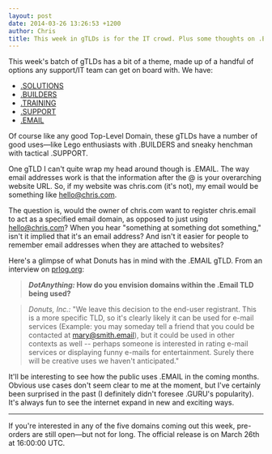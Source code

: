 ```yaml
---
layout: post
date: 2014-03-26 13:26:53 +1200
author: Chris
title: This week in gTLDs is for the IT crowd. Plus some thoughts on .EMAIL
---
```


<!-- excerpt -->

This week's batch of gTLDs has a bit of a theme, made up of a handful of options any support/IT team can get on board with. We have:

+ [.SOLUTIONS](https://iwantmyname.com/domains/dot-solutions)
+ [.BUILDERS](https://iwantmyname.com/domains/dot-builders)
+ [.TRAINING](https://iwantmyname.com/domains/dot-training)
+ [.SUPPORT](https://iwantmyname.com/domains/dot-support)
+ [.EMAIL](https://iwantmyname.com/domains/dot-email)

<!-- /excerpt -->

Of course like any good Top-Level Domain, these gTLDs have a number of good uses—like Lego enthusiasts with .BUILDERS and sneaky henchman with tactical .SUPPORT. 

One gTLD I can't quite wrap my head around though is .EMAIL. The way email addresses work is that the information after the @ is your overarching website URL. So, if my website was chris.com (it's not), my email would be something like hello@chris.com. 

The question is, would the owner of chris.com want to register chris.email to act as a specified email domain, as opposed to just using hello@chris.com? When you hear "something at something dot something," isn't it implied that it's an email address? And isn't it easier for people to remember email addresses when they are attached to websites?

Here's a glimpse of what Donuts has in mind with the .EMAIL gTLD. From an interview on [prlog.org](http://www.prlog.org/12264400-this-weeks-featured-tld-is-email.html):

> ***DotAnything:* How do you envision domains within the .Email TLD being used?**

> *Donuts, Inc.:* "We leave this decision to the end-user registrant. This is a more specific TLD, so it's clearly likely it can be used for e-mail services (Example: you may someday tell a friend that you could be contacted at mary@smith.email), but it could be used in other contexts as well -- perhaps someone is interested in rating e-mail services or displaying funny e-mails for entertainment. Surely there will be creative uses we haven't anticipated."

It'll be interesting to see how the public uses .EMAIL in the coming months. Obvious use cases don't seem clear to me at the moment, but I've certainly been surprised in the past (I definitely didn't foresee .GURU's popularity). It's always fun to see the internet expand in new and exciting ways. 

***

If you're interested in any of the five domains coming out this week, pre-orders are still open—but not for long. The official release is on March 26th at 16:00:00 UTC.

